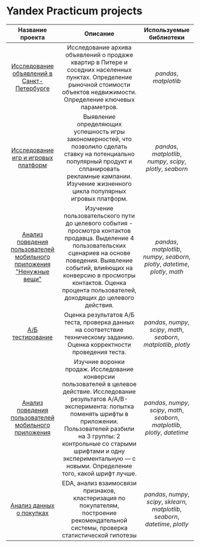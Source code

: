 # Yandex Practicum projects

| Название проекта       | Описание                                                                                  | Используемые библиотеки     |
| :--------------------: | :---------------------:                                                                    |:---------------------------:|
| [Исследование объявлений в Санкт-Петербурге](https://github.com/DAElen-lex/study-projects/tree/main/real%20estate%20research) | Исследование архива объявлений о продаже квартир в Питере и соседних населенных пунктах. Определение рыночной стоимости объектов недвижимости. Определение ключевых параметров.  | *pandas*, *matplotlib*|
|[Исследование игр и игровых платформ](https://github.com/DAElen-lex/study-projects/tree/main/Games%20research) | Выявление определяющих успешность игры закономерностей, что позволило сделать ставку на потенциально популярный продукт и спланировать рекламные кампании. Изучение жизненного цикла популярных игровых платформ. | *pandas*, *matplotlib*, *numpy*, *scipy*, *plotly*, *seaborn*|
|[Анализ поведения пользователей мобильного приложения "Ненужные вещи"](https://github.com/DAElen-lex/study-projects/tree/main/Mobile%20users%20CJM) | Изучение пользовательского пути до целевого события - просмотра контактов продавца. Выделение 4 пользовательских сценариев на основе поведения. Выявление событий, влияющих на конверсию в просмотры контактов. Оценка процента пользователей, доходящих до целевого действия. | *pandas*, *matplotlib*, *numpy*, *seaborn*, *plotly*, *datetime*, *plotly*, *math* |
| [А/Б тестирование](https://github.com/DAElen-lex/study-projects/tree/main/AB%20testing%20project) | Оценка результатов А/Б теста, проверка данных на соответствие техническому заданию. Оценка корректности проведения теста.| *pandas*, *numpy*, *scipy*, *math*, *seaborn*, *matplotlib*, *plotly* |
|[Анализ поведения пользователей мобильного приложения](https://github.com/DAElen-lex/study-projects/tree/main/Users%20behavior%20in%20mobileApp) | Изучние воронки продаж. Исследование конверсии пользователей в целевое действие. Исследование результатов A/A/B-эксперимента: попытка поменять шрифты в приложении. Пользователей разбили на 3 группы: 2 контрольные со старыми шрифтами и одну экспериментальную — с новыми. Определение того, какой шрифт лучше. | *pandas*, *numpy*, *scipy*, *math*, *seaborn*, *matplotlib*, *plotly*, *datetime* |
|[Анализ данных о покупках](https://github.com/DAElen-lex/study-projects/tree/main/Analysis%20of%20purchases) | EDA, анализ взаимосвязи признаков, кластеризация по покупателям, построение рекомендательной системы, проверка статистической гипотезы | *pandas*, *numpy*, *scipy*, *sklearn*, *matplotlib*, *seaborn*, *datetime*, *plotly* |
